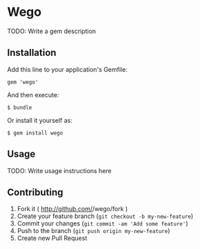 # Wego

TODO: Write a gem description

## Installation

Add this line to your application's Gemfile:

    gem 'wego'

And then execute:

    $ bundle

Or install it yourself as:

    $ gem install wego

## Usage

TODO: Write usage instructions here

## Contributing

1. Fork it ( http://github.com/<my-github-username>/wego/fork )
2. Create your feature branch (`git checkout -b my-new-feature`)
3. Commit your changes (`git commit -am 'Add some feature'`)
4. Push to the branch (`git push origin my-new-feature`)
5. Create new Pull Request
